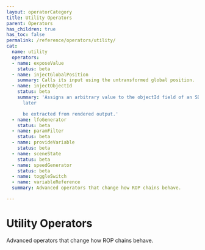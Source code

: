 ```yaml
---
layout: operatorCategory
title: Utility Operators
parent: Operators
has_children: true
has_toc: false
permalink: /reference/operators/utility/
cat:
  name: utility
  operators:
  - name: exposeValue
    status: beta
  - name: injectGlobalPosition
    summary: Calls its input using the untransformed global position.
  - name: injectObjectId
    status: beta
    summary: 'Assigns an arbitrary value to the objectId field of an SDF, which can
      later

      be extracted from rendered output.'
  - name: lfoGenerator
    status: beta
  - name: paramFilter
    status: beta
  - name: provideVariable
    status: beta
  - name: sceneState
    status: beta
  - name: speedGenerator
    status: beta
  - name: toggleSwitch
  - name: variableReference
  summary: Advanced operators that change how ROP chains behave.

---
```


# Utility Operators

Advanced operators that change how ROP chains behave.
